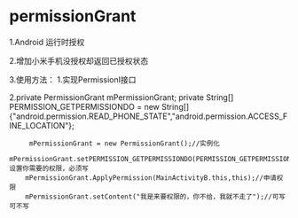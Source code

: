 # permissionGrant
1.Android 运行时授权

2.增加小米手机没授权却返回已授权状态

3.使用方法：
 1.实现PermissionI接口
 
 2.private PermissionGrant mPermissionGrant;
    private   String[] PERMISSION_GETPERMISSIONDO = new String[] {"android.permission.READ_PHONE_STATE","android.permission.ACCESS_FINE_LOCATION"};
 
         mPermissionGrant = new PermissionGrant();//实例化
        mPermissionGrant.setPERMISSION_GETPERMISSIONDO(PERMISSION_GETPERMISSIONDO);//设置你需要的权限，必须写
        mPermissionGrant.ApplyPermission(MainActivityB.this,this);//申请权限
        mPermissionGrant.setContent("我是来要权限的，你不给，我就不走了");//可写可不写

